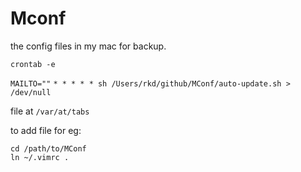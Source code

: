 # Mconf
the config files in my mac for backup.

`crontab -e`

`MAILTO=""`
`* * * * * sh /Users/rkd/github/MConf/auto-update.sh > /dev/null`

file at `/var/at/tabs`

to add file for eg:

```
cd /path/to/MConf
ln ~/.vimrc .
```
